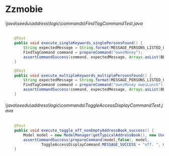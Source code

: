 # Zzmobie
###### \java\seedu\address\logic\commands\FindTagCommandTest.java
``` java
    @Test
    public void execute_singleKeywords_singlePersonsFound() {
        String expectedMessage = String.format(MESSAGE_PERSONS_LISTED_OVERVIEW, 1);
        FindTagCommand command = prepareCommand("owesMoney");
        assertCommandSuccess(command, expectedMessage, Arrays.asList(BENSON));
    }

    @Test
    public void execute_multipleKeywords_multiplePersonsFound() {
        String expectedMessage = String.format(MESSAGE_PERSONS_LISTED_OVERVIEW, 2);
        FindTagCommand command = prepareCommand("owesMoney owesLunch");
        assertCommandSuccess(command, expectedMessage, Arrays.asList(BENSON, CARL));
    }

```
###### \java\seedu\address\logic\commands\ToggleAccessDisplayCommandTest.java
``` java
    @Test
    public void execute_toggle_off_nonEmptyAddressBook_success() {
        Model model = new ModelManager(getTypicalAddressBook(), new UserPrefs());
        assertCommandSuccess(prepareCommand(model,false), model,
                ToggleAccessDisplayCommand.MESSAGE_SUCCESS + "off. ", model);
    }
```

